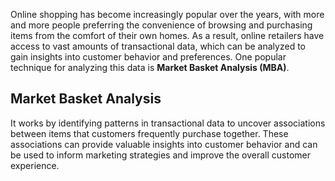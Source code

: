 Online shopping has become increasingly popular over the years, with more and more people preferring the convenience of browsing and purchasing items from the comfort of their own homes. As a result, online retailers have access to vast amounts of transactional data, which can be analyzed to gain insights into customer behavior and preferences. One popular technique for analyzing this data is **Market Basket Analysis (MBA)**.

## Market Basket Analysis

It works by identifying patterns in transactional data to uncover associations between items that customers frequently purchase together. These associations can provide valuable insights into customer behavior and can be used to inform marketing strategies and improve the overall customer experience.

